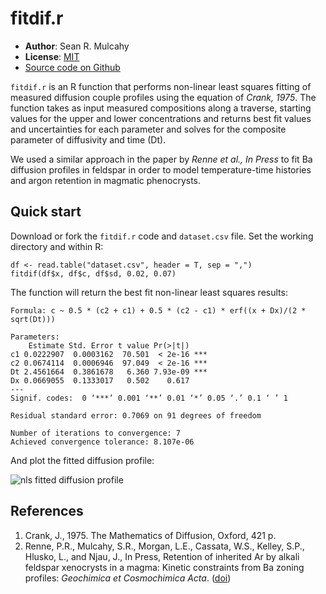 fitdif.r
=============

- **Author**: Sean R. Mulcahy
- **License**: [MIT](http://www.opensource.org/licenses/mit-license.php)
- [Source code on Github](https://github.com/srmulcahy/fitdif)

`fitdif.r` is an R function that performs non-linear least squares fitting of measured diffusion couple profiles using the equation of *Crank, 1975*.  The function takes as input measured compositions along a traverse, starting values for the upper and lower concentrations and returns best fit values and uncertainties for each parameter and solves for the composite parameter of diffusivity and time (Dt).

We used a similar approach in the paper by *Renne et al., In Press* to fit Ba diffusion profiles in feldspar in order to model temperature-time histories and argon retention in magmatic phenocrysts.


Quick start
-----------

Download or fork the `fitdif.r` code and `dataset.csv` file. Set the working directory and within R:

	df <- read.table("dataset.csv", header = T, sep = ",")
	fitdif(df$x, df$c, df$sd, 0.02, 0.07)

The function will return the best fit non-linear least squares results:

	Formula: c ~ 0.5 * (c2 + c1) + 0.5 * (c2 - c1) * erf((x + Dx)/(2 * sqrt(Dt)))

	Parameters:
    	Estimate Std. Error t value Pr(>|t|)    
	c1 0.0222907  0.0003162  70.501  < 2e-16 ***
	c2 0.0674114  0.0006946  97.049  < 2e-16 ***
	Dt 2.4561664  0.3861678   6.360 7.93e-09 ***
	Dx 0.0669055  0.1333017   0.502    0.617    
	---
	Signif. codes:  0 ‘***’ 0.001 ‘**’ 0.01 ‘*’ 0.05 ‘.’ 0.1 ‘ ’ 1 

	Residual standard error: 0.7069 on 91 degrees of freedom

	Number of iterations to convergence: 7 
	Achieved convergence tolerance: 8.107e-06

And plot the fitted diffusion profile:

![nls fitted diffusion profile](http://github.com/srmulcahy/fitdif/raw/master/fitdif.png)


References
-----------

1. Crank, J., 1975. The Mathematics of Diffusion, Oxford, 421 p.
2. Renne, P.R., Mulcahy, S.R., Morgan, L.E., Cassata, W.S., Kelley, S.P., Hlusko, L., and Njau, J., In Press, Retention of inherited Ar by alkali feldspar xenocrysts in a magma: Kinetic constraints from Ba zoning profiles:  *Geochimica et Cosmochimica Acta*. ([doi](http://dx.doi.org/10.1016/j.gca.2012.06.029))
